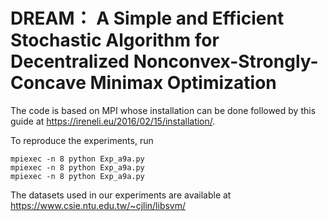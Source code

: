 # DREAM： A Simple and Efficient Stochastic Algorithm for Decentralized Nonconvex-Strongly-Concave Minimax Optimization

The code is based on MPI whose installation can be done followed by this guide at https://ireneli.eu/2016/02/15/installation/.

To reproduce the experiments, run

```
mpiexec -n 8 python Exp_a9a.py
mpiexec -n 8 python Exp_a9a.py
mpiexec -n 8 python Exp_a9a.py
```

The datasets used in our experiments are available at https://www.csie.ntu.edu.tw/~cjlin/libsvm/
